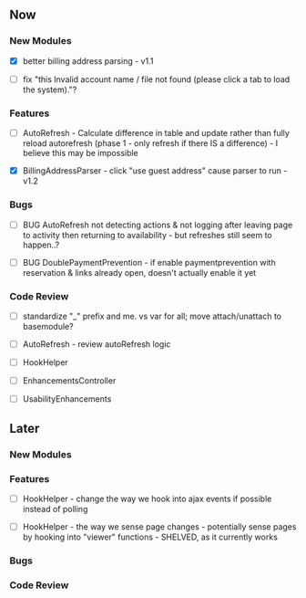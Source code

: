 ## Now

### New Modules
- [X] better billing address parsing - v1.1
- [ ] fix "this Invalid account name / file not found (please click a tab to load the system)."?


### Features
- [ ] AutoRefresh - Calculate difference in table and update rather than fully reload autorefresh (phase 1 - only refresh if there IS a difference) - I believe this may be impossible
- [X] BillingAddressParser - click "use guest address" cause parser to run - v1.2

 
### Bugs
- [ ] BUG AutoRefresh not detecting actions & not logging after leaving page to activity then returning to availability - but refreshes still seem to happen..?
- [ ] BUG DoublePaymentPrevention - if enable paymentprevention with reservation & links already open, doesn't actually enable it yet	

 
### Code Review
- [ ] standardize "_" prefix and me. vs var for all; move attach/unattach to basemodule?
- [ ] AutoRefresh - review autoRefresh logic
- [ ] HookHelper
- [ ] EnhancementsController
- [ ] UsabilityEnhancements


## Later

### New Modules


### Features
- [ ] HookHelper - change the way we hook into ajax events if possible instead of polling
- [ ] HookHelper - the way we sense page changes - potentially sense pages by hooking into "viewer" functions - SHELVED, as it currently works 


### Bugs


### Code Review
